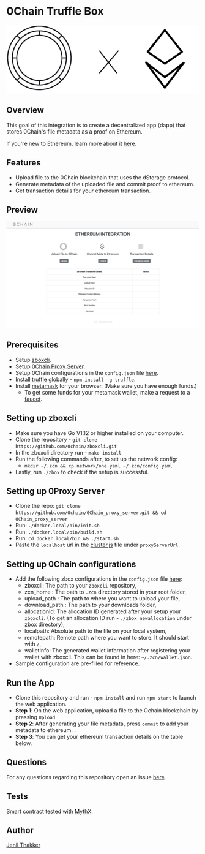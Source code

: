 # 0Chain Truffle Box

<p align="center">
  <img src="https://github.com/0chain/ethereum/blob/master/src/images/0chain-readme.png">
</p>

## Overview
This goal of this integration is to create a decentralized app (dapp) that stores 0Chain's file metadata as a proof on Ethereum. 

If you're new to Ethereum, learn more about it [here](https://medium.com/@mattcondon/getting-up-to-speed-on-ethereum-63ed28821bbe).

## Features
- Upload file to the 0Chain blockchain that uses the dStorage protocol. 
- Generate metadata of the uploaded file and commit proof to ethereum.
- Get transaction details for your ethereum transaction. 

## Preview

<p align="center">
  <img src="https://github.com/0chain/ethereum/blob/master/src/images/preview.png">
</p>

## Prerequisites
- Setup [zboxcli](https://github.com/0chain/zboxcli).
- Setup [0Chain Proxy Server](https://github.com/0chain/0Chain_proxy_server).
- Setup 0Chain configurations in the `config.json` file [here](https://github.com/0chain/ethereum/tree/master/src/config).
- Install [truffle](https://www.npmjs.com/package/truffle) globally - `npm install -g truffle`.
- Install [metamask](https://www.metamask.io) for your browser. (Make sure you have enough funds.)
  - To get some funds for your metamask wallet, make a request to a [faucet](https://faucet.metamask.io).

## Setting up zboxcli 
- Make sure you have Go V1.12 or higher installed on your computer. 
- Clone the repository - `git clone https://github.com/0chain/zboxcli.git`
- In the zboxcli directory run - `make install`
- Run the following commands after, to set up the network config:
  -  `mkdir ~/.zcn && cp network/one.yaml ~/.zcn/config.yaml`
- Lastly, run `./zbox` to check if the setup is successful.

## Setting up 0Proxy Server
- Clone the repo: `git clone https://github.com/0chain/0Chain_proxy_server.git && cd 0Chain_proxy_server`
- Run: `./docker.local/bin/init.sh`
- Run: `./docker.local/bin/build.sh`
- Run: `cd docker.local/bin && ./start.sh`
- Paste the `localhost` url in the [cluster.js](https://github.com/0chain/ethereum/tree/master/src/0chain) file under `proxyServerUrl`.

## Setting up 0Chain configurations
- Add the following zbox configurations in the `config.json` file [here](https://github.com/0chain/ethereum/tree/master/src/config):
  - zboxcli: The path to your `zboxcli` repository,
  - zcn_home : The path to `.zcn` directory stored in your root folder,
  - upload_path : The path to where you want to upload your file,
  - download_path : The path to your downloads folder,
  - allocationId: The allocation ID generated after your setup your `zboxcli`. (To get an allocation ID run - `./zbox newallocation` under zbox directory),
  - localpath: Absolute path to the file on your local system,
  - remotepath: Remote path where you want to store. It should start with `/`,
  - walletInfo: The generated wallet information after registering your wallet with zboxcli. This can be found in here: `~/.zcn/wallet.json`. 
- Sample configuration are pre-filled for reference.

## Run the App
- Clone this repository and run  - `npm install` and run `npm start` to launch the web application.
- **Step 1**: On the web application, upload a file to the Ochain blockchain by pressing `Upload`. 
- **Step 2**: After  generating your file metadata, press `commit` to add your metadata to ethereum. .
- **Step 3**: You can get your ethereum transaction details on the table below. 

## Questions
For any questions regarding this repository open an issue [here](https://github.com/0chain/ethereum/issues).

## Tests
Smart contract tested with [MythX](https://mythx.io/).

## Author
[Jenil Thakker](http://github.com/jenil04)

